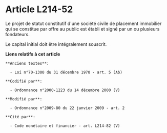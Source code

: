 # Article L214-52

Le projet de statut constitutif d'une société civile de placement immobilier qui se constitue par offre au public est établi
et signé par un ou plusieurs fondateurs.

Le capital initial doit être intégralement souscrit.

**Liens relatifs à cet article**

	**Anciens textes**:

	  - Loi n°70-1300 du 31 décembre 1970 - art. 5 (Ab)

	**Codifié par**:

	  - Ordonnance n°2000-1223 du 14 décembre 2000 (V)

	**Modifié par**:

	  - Ordonnance n°2009-80 du 22 janvier 2009 - art. 2

	**Cité par**:

	  - Code monétaire et financier - art. L214-82 (V)
